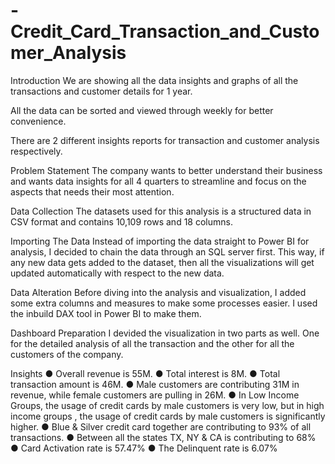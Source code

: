 # -Credit_Card_Transaction_and_Customer_Analysis
Introduction
We are showing all the data insights and graphs of all the transactions and customer details for 1 year.

All the data can be sorted and viewed through weekly for better convenience.

There are 2 different insights reports for transaction and customer analysis respectively.

Problem Statement
The company wants to better understand their business and wants data insights for all 4 quarters to streamline and focus on the aspects that needs their most attention.

Data Collection
The datasets used for this analysis is a structured data in CSV format and contains 10,109 rows and 18 columns.

Importing The Data
Instead of importing the data straight to Power BI for analysis, I decided to chain the data through an SQL server first. This way, if any new data gets added to the dataset, then all the visualizations will get updated automatically with respect to the new data.

Data Alteration
Before diving into the analysis and visualization, I added some extra columns and measures to make some processes easier. I used the inbuild DAX tool in Power BI to make them.

Dashboard Preparation
I devided the visualization in two parts as well. One for the detailed analysis of all the transaction and the other for all the customers of the company.

Insights
● Overall revenue is 55M.
● Total interest is 8M.
● Total transaction amount is 46M.
● Male customers are contributing 31M in revenue, while female customers are pulling in 26M.
● In Low Income Groups, the usage of credit cards by male customers is very low, but in high income groups , the usage of credit cards by male customers is significantly higher.
● Blue & Silver credit card together are contributing to 93% of all transactions.
● Between all the states TX, NY & CA is contributing to 68%
● Card Activation rate is 57.47%
● The Delinquent rate is 6.07%

